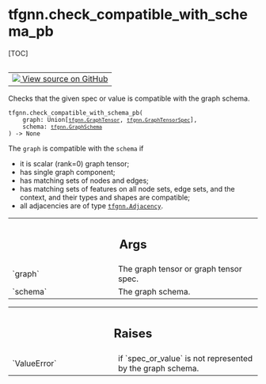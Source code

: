 # tfgnn.check_compatible_with_schema_pb

[TOC]

<!-- Insert buttons and diff -->

<table class="tfo-notebook-buttons tfo-api nocontent" align="left">
<td>
  <a target="_blank" href="https://github.com/tensorflow/gnn/tree/master/tensorflow_gnn/graph/schema_utils.py#L188-L227">
    <img src="https://www.tensorflow.org/images/GitHub-Mark-32px.png" />
    View source on GitHub
  </a>
</td>
</table>

Checks that the given spec or value is compatible with the graph schema.

<pre class="devsite-click-to-copy prettyprint lang-py tfo-signature-link">
<code>tfgnn.check_compatible_with_schema_pb(
    graph: Union[<a href="../tfgnn/GraphTensor.md"><code>tfgnn.GraphTensor</code></a>, <a href="../tfgnn/GraphTensorSpec.md"><code>tfgnn.GraphTensorSpec</code></a>],
    schema: <a href="../tfgnn/GraphSchema.md"><code>tfgnn.GraphSchema</code></a>
) -> None
</code></pre>

<!-- Placeholder for "Used in" -->

The `graph` is compatible with the `schema` if

*   it is scalar (rank=0) graph tensor;
*   has single graph component;
*   has matching sets of nodes and edges;
*   has matching sets of features on all node sets, edge sets, and the context,
    and their types and shapes are compatible;
*   all adjacencies are of type
    <a href="../tfgnn/Adjacency.md"><code>tfgnn.Adjacency</code></a>.

<!-- Tabular view -->
 <table class="responsive fixed orange">
<colgroup><col width="214px"><col></colgroup>
<tr><th colspan="2"><h2 class="add-link">Args</h2></th></tr>

<tr>
<td>
`graph`<a id="graph"></a>
</td>
<td>
The graph tensor or graph tensor spec.
</td>
</tr><tr>
<td>
`schema`<a id="schema"></a>
</td>
<td>
The graph schema.
</td>
</tr>
</table>

<!-- Tabular view -->
 <table class="responsive fixed orange">
<colgroup><col width="214px"><col></colgroup>
<tr><th colspan="2"><h2 class="add-link">Raises</h2></th></tr>

<tr>
<td>
`ValueError`<a id="ValueError"></a>
</td>
<td>
if `spec_or_value` is not represented by the graph schema.
</td>
</tr>
</table>

